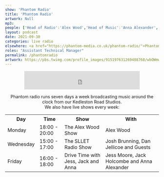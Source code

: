 ```yaml
---
show: 'Phantom Radio'
title: 'Phantom Radio'
artwork: Null
mp3: 
people: ['Head of Radio':'Alex Wood','Head of Music':'Anna Alexander','Technical Manager':'Jack Holcombe','Assistant Technical Managers':["Josh Brunning", "Lux O'Neill-Manning"]]
layout: podcast
date: 2021-09-30
categories: live radio
elsewhere: <a href="https://phantom-media.co.uk/phantom-radio/">Phantom Media</a>
roles: "Assistant Technical Manager"
permalink: /phantomradio
artwork: https://pbs.twimg.com/profile_images/915197631269408768/wbOWmwcI_400x400.jpg
---
```


<div style="text-align: center; margin: 15px 0; padding: 0"><iframe style="width: 75%; height: 60px; border: 0;" src="https://player.shoutca.st/?username=phantommedia"></iframe></div>

<p style="text-align: center;">Phantom radio runs seven days a week broadcasting music around the clock from our Kedleston Road Studios.<br/>We also have live shows every week:</p>

<table>
    <tr>
        <th>Day</th>
        <th>Time</th>
        <th>Show</th>
        <th>With</th>
    </tr>
    <tr>
        <td>Monday</td>
        <td>18:00 - 20:00</td>
        <td>The Alex Wood Show</td>
        <td>Alex Wood</td>
    </tr>
    <tr>
        <td>Wednesday</td>
        <td>15:00 - 17:00</td>
        <td>The SLLET Radio Show</td>
        <td>Josh Brunning, Dan Jellicoe and Guests</td>
    </tr>
    <tr>
        <td>Friday</td>
        <td>16:00 - 18:00</td>
        <td>Drive Time with Jess, Jack and Anna</td>
        <td>Jess Moore, Jack Holcombe and Anna Alexander</td>
    </tr>
</table>
<!--<script>
function sleep(milliseconds) {
  const date = Date.now();
  let currentDate = null;
  do {
    currentDate = Date.now();
  } while (currentDate - date < milliseconds);
}
var getJSON = function(url) {
  return new Promise(function(resolve, reject) {
    var xhr = new XMLHttpRequest();
    xhr.open('get', url, true);
    xhr.responseType = 'json';
    xhr.onload = function() {
      var status = xhr.status;
      if (status == 200) {
        resolve(xhr.response);
      } else {
        reject(status);
      }
    };
    xhr.send();
  });
};
var updateData = function(url) {
    sleep(2000);
    getJSON(url).then(function(data) {
        //alert('Your Json result is:  ' + data.icestats.source.listeners); //you can comment this, i used it to debug
        result.innerText = "Current Listeners: " + data.icestats.source.listeners; //display the result in an HTML element
        console.log(data.icestats.source.listeners)
    }, function(status) { //error detection....
    console.log('Something went wrong.');
    });
}
updateData("https://phantommedia.radioca.st/status-json.xsl")
</script>
<div style="display:flex;justify-content:space-evenly;align-items:center"><div id="result" style="text-align:center; "></div><div><button onclick='updateData("https://phantommedia.radioca.st/status-json.xsl")'>Update</button></div></div>-->
